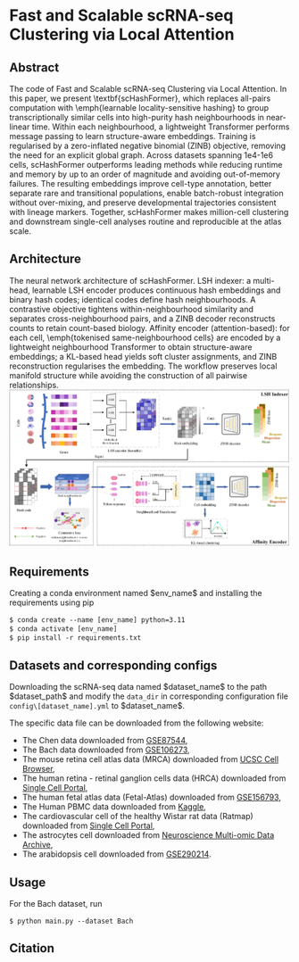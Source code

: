# Fast and Scalable scRNA-seq Clustering via Local Attention
## Abstract
The code of Fast and Scalable scRNA-seq Clustering via Local Attention.
In this paper, we present \textbf{scHashFormer}, which replaces all-pairs computation with \emph{learnable locality-sensitive hashing} to group transcriptionally similar cells into high-purity hash neighbourhoods in near-linear time. Within each neighbourhood, a lightweight Transformer performs message passing to learn structure-aware embeddings. Training is regularised by a zero-inflated negative binomial (ZINB) objective, removing the need for an explicit global graph. Across datasets spanning 1e4-1e6 cells, scHashFormer outperforms leading methods while reducing runtime and memory by up to an order of magnitude and avoiding out-of-memory failures. The resulting embeddings improve cell-type annotation, better separate rare and transitional populations, enable batch-robust integration without over-mixing, and preserve developmental trajectories consistent with lineage markers. Together, scHashFormer makes million-cell clustering and downstream single-cell analyses routine and reproducible at the atlas scale.

## Architecture
The neural network architecture of scHashFormer. LSH indexer: a multi-head, learnable LSH encoder produces continuous hash embeddings and binary hash codes; identical codes define hash neighbourhoods. A contrastive objective tightens within-neighbourhood similarity and separates cross-neighbourhood pairs, and a ZINB decoder reconstructs counts to retain count-based biology. Affinity encoder (attention-based): for each cell, \emph{tokenised same-neighbourhood cells} are encoded by a lightweight neighbourhood Transformer to obtain structure-aware embeddings; a KL-based head yields soft cluster assignments, and ZINB reconstruction regularises the embedding. The workflow preserves local manifold structure while avoiding the construction of all pairwise relationships.![fram1 (1)](./scHashFormer.png)

## Requirements
Creating a conda environment named \$env_name\$ and installing the requirements using pip 
```
$ conda create --name [env_name] python=3.11
$ conda activate [env_name] 
$ pip install -r requirements.txt
```

## Datasets and corresponding configs
Downloading the scRNA-seq data named \$dataset_name\$ to the path \$dataset_path\$ and modify the `data_dir` in corresponding configuration file `config\[dataset_name].yml` to \$dataset_name\$.

The specific data file can be downloaded from the following website:
- The Chen data downloaded from [GSE87544](https://www.ncbi.nlm.nih.gov/geo/query/acc.cgi?acc=GSE87544),
- The Bach data downloaded from [GSE106273](https://www.ncbi.nlm.nih.gov/geo/query/acc.cgi?acc=GSE106273),
- The mouse retina cell atlas data (MRCA) downloaded from [UCSC Cell Browser](https://cells.ucsc.edu/muscle-cell-atlas/),
- The human retina - retinal ganglion cells data (HRCA) downloaded from [Single Cell Portal](https://singlecell.broadinstitute.org/single_cell/study/SCP2808/hrca-snrna-seq-of-the-human-retina-retinal-ganglion-cells),
- The human fetal atlas data (Fetal-Atlas) downloaded from [GSE156793](https://www.ncbi.nlm.nih.gov/geo/query/acc.cgi?acc=GSE156793),
- The Human PBMC data downloaded from [Kaggle](https://www.kaggle.com/competitions/open-problems-single-cell-perturbations/data),
- The cardiovascular cell of the healthy Wistar rat data (Ratmap) downloaded from [Single Cell Portal](https://singlecell.broadinstitute.org/single_cell/study/SCP2828/transcriptional-profile-of-the-rat-cardiovascular-system-at-single-cell-resolution),
- The astrocytes cell downloaded from [Neuroscience Multi-omic Data Archive](https://data.nemoarchive.org/biccn/grant/u01_feng/feng/transcriptome/sncell/10x_v3.1/),
- The arabidopsis cell downloaded from [GSE290214](https://www.ncbi.nlm.nih.gov/geo/query/acc.cgi?acc=GSE290214).

## Usage
For the Bach dataset, run
```
$ python main.py --dataset Bach
```

## Citation
